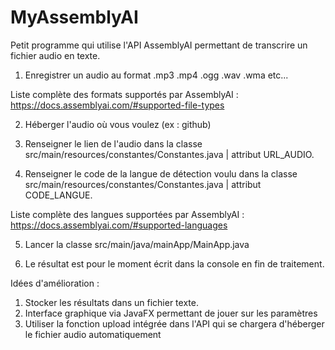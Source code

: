# MyAssemblyAI
Petit programme qui utilise l'API AssemblyAI permettant de transcrire un fichier audio en texte.


1) Enregistrer un audio au format .mp3 .mp4 .ogg .wav .wma etc...

Liste complète des formats supportés par AssemblyAI : https://docs.assemblyai.com/#supported-file-types

2) Héberger l'audio où vous voulez (ex : github)

3) Renseigner le lien de l'audio dans la classe src/main/resources/constantes/Constantes.java | attribut URL_AUDIO.

4) Renseigner le code de la langue de détection voulu dans la classe src/main/resources/constantes/Constantes.java | attribut CODE_LANGUE.

Liste complète des langues supportées par AssemblyAI : https://docs.assemblyai.com/#supported-languages

5) Lancer la classe src/main/java/mainApp/MainApp.java

6) Le résultat est pour le moment écrit dans la console en fin de traitement.

Idées d'amélioration : 

1) Stocker les résultats dans un fichier texte.
2) Interface graphique via JavaFX permettant de jouer sur les paramètres 
3) Utiliser la fonction upload intégrée dans l'API qui se chargera d'héberger le fichier audio automatiquement
